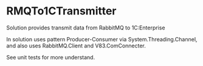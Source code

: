 # RMQTo1CTransmitter
Solution provides transmit data from RabbitMQ to 1C:Enterprise

In solution uses pattern Producer-Consumer via System.Threading.Channel, and also uses RabbitMQ.Client and V83.ComConnecter.

See unit tests for more understand.
